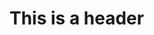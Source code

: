 <!-- TITLE: Blades in the Dark campaign log -->
<!-- SUBTITLE: being a repository for developing and tracking the people, places, events, and heists in the city of Doskvol -->

# This is a header
